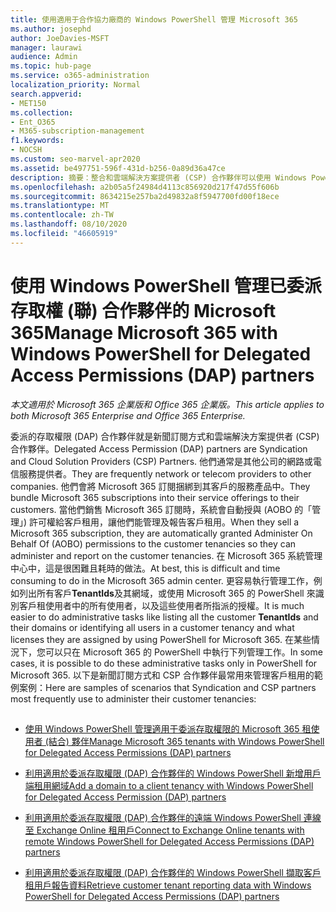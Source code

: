 ```yaml
---
title: 使用適用于合作協力廠商的 Windows PowerShell 管理 Microsoft 365
ms.author: josephd
author: JoeDavies-MSFT
manager: laurawi
audience: Admin
ms.topic: hub-page
ms.service: o365-administration
localization_priority: Normal
search.appverid:
- MET150
ms.collection:
- Ent_O365
- M365-subscription-management
f1.keywords:
- NOCSH
ms.custom: seo-marvel-apr2020
ms.assetid: be497751-596f-431d-b256-0a89d36a47ce
description: 摘要：整合和雲端解決方案提供者 (CSP) 合作夥伴可以使用 Windows PowerShell 來管理 Microsoft 365 客戶承租人。
ms.openlocfilehash: a2b05a5f24984d4113c856920d217f47d55f606b
ms.sourcegitcommit: 8634215e257ba2d49832a8f5947700fd00f18ece
ms.translationtype: MT
ms.contentlocale: zh-TW
ms.lasthandoff: 08/10/2020
ms.locfileid: "46605919"
---
```

# <a name="manage-microsoft-365-with-windows-powershell-for-delegated-access-permissions-dap-partners"></a><span data-ttu-id="13aa7-103">使用 Windows PowerShell 管理已委派存取權 (聯) 合作夥伴的 Microsoft 365</span><span class="sxs-lookup"><span data-stu-id="13aa7-103">Manage Microsoft 365 with Windows PowerShell for Delegated Access Permissions (DAP) partners</span></span>

<span data-ttu-id="13aa7-104">*本文適用於 Microsoft 365 企業版和 Office 365 企業版。*</span><span class="sxs-lookup"><span data-stu-id="13aa7-104">*This article applies to both Microsoft 365 Enterprise and Office 365 Enterprise.*</span></span>

<span data-ttu-id="13aa7-105">委派的存取權限 (DAP) 合作夥伴就是新聞訂閱方式和雲端解決方案提供者 (CSP) 合作夥伴。</span><span class="sxs-lookup"><span data-stu-id="13aa7-105">Delegated Access Permission (DAP) partners are Syndication and Cloud Solution Providers (CSP) Partners.</span></span> <span data-ttu-id="13aa7-106">他們通常是其他公司的網路或電信服務提供者。</span><span class="sxs-lookup"><span data-stu-id="13aa7-106">They are frequently network or telecom providers to other companies.</span></span> <span data-ttu-id="13aa7-107">他們會將 Microsoft 365 訂閱捆綁到其客戶的服務產品中。</span><span class="sxs-lookup"><span data-stu-id="13aa7-107">They bundle Microsoft 365 subscriptions into their service offerings to their customers.</span></span> <span data-ttu-id="13aa7-108">當他們銷售 Microsoft 365 訂閱時，系統會自動授與 (AOBO 的「管理」) 許可權給客戶租用，讓他們能管理及報告客戶租用。</span><span class="sxs-lookup"><span data-stu-id="13aa7-108">When they sell a Microsoft 365 subscription, they are automatically granted Administer On Behalf Of (AOBO) permissions to the customer tenancies so they can administer and report on the customer tenancies.</span></span> <span data-ttu-id="13aa7-109">在 Microsoft 365 系統管理中心中，這是很困難且耗時的做法。</span><span class="sxs-lookup"><span data-stu-id="13aa7-109">At best, this is difficult and time consuming to do in the Microsoft 365 admin center.</span></span> <span data-ttu-id="13aa7-110">更容易執行管理工作，例如列出所有客戶**TenantIds**及其網域，或使用 Microsoft 365 的 PowerShell 來識別客戶租使用者中的所有使用者，以及這些使用者所指派的授權。</span><span class="sxs-lookup"><span data-stu-id="13aa7-110">It is much easier to do administrative tasks like listing all the customer **TenantIds** and their domains or identifying all users in a customer tenancy and what licenses they are assigned by using PowerShell for Microsoft 365.</span></span> <span data-ttu-id="13aa7-111">在某些情況下，您可以只在 Microsoft 365 的 PowerShell 中執行下列管理工作。</span><span class="sxs-lookup"><span data-stu-id="13aa7-111">In some cases, it is possible to do these administrative tasks only in PowerShell for Microsoft 365.</span></span> <span data-ttu-id="13aa7-112">以下是新聞訂閱方式和 CSP 合作夥伴最常用來管理客戶租用的範例案例：</span><span class="sxs-lookup"><span data-stu-id="13aa7-112">Here are samples of scenarios that Syndication and CSP partners most frequently use to administer their customer tenancies:</span></span>
  
## 

- [<span data-ttu-id="13aa7-113">使用 Windows PowerShell 管理適用于委派存取權限的 Microsoft 365 租使用者 (結合) 夥伴</span><span class="sxs-lookup"><span data-stu-id="13aa7-113">Manage Microsoft 365 tenants with Windows PowerShell for Delegated Access Permissions (DAP) partners</span></span>](manage-office-365-tenants-with-windows-powershell-for-delegated-access-permissio.md)
    
- [<span data-ttu-id="13aa7-114">利用適用於委派存取權限 (DAP) 合作夥伴的 Windows PowerShell 新增用戶端租用網域</span><span class="sxs-lookup"><span data-stu-id="13aa7-114">Add a domain to a client tenancy with Windows PowerShell for Delegated Access Permission (DAP) partners</span></span>](add-a-domain-to-a-client-tenancy-with-windows-powershell-for-delegated-access-pe.md)
    
- [<span data-ttu-id="13aa7-115">利用適用於委派存取權限 (DAP) 合作夥伴的遠端 Windows PowerShell 連線至 Exchange Online 租用戶</span><span class="sxs-lookup"><span data-stu-id="13aa7-115">Connect to Exchange Online tenants with remote Windows PowerShell for Delegated Access Permissions (DAP) partners</span></span>](connect-to-exchange-online-tenants-with-remote-windows-powershell-for-delegated.md)
    
- [<span data-ttu-id="13aa7-116">利用適用於委派存取權限 (DAP) 合作夥伴的 Windows PowerShell 擷取客戶租用戶報告資料</span><span class="sxs-lookup"><span data-stu-id="13aa7-116">Retrieve customer tenant reporting data with Windows PowerShell for Delegated Access Permissions (DAP) partners</span></span>](retrieve-customer-tenant-reporting-data-with-windows-powershell-for-delegated-ac.md)
    

    

